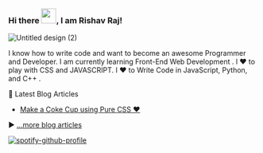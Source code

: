 ### Hi there <img src="https://raw.githubusercontent.com/MartinHeinz/MartinHeinz/master/wave.gif" width="30px">, I am Rishav Raj!


![Untitled design (2)](https://user-images.githubusercontent.com/62508858/114602766-9acb6780-9cb4-11eb-9a07-21ee43c56209.gif)


I know how to write code and want to become an awesome Programmer and Developer. I am currently learning Front-End Web Development . l ❤ to play with CSS and JAVASCRIPT. I ❤ to Write Code in JavaScript, Python, and C++ . 





📘 Latest Blog Articles

<!-- BLOG-POST-LIST:START -->
- [Make a Coke Cup using Pure CSS ❤](https://iamrishavraj1.hashnode.dev/make-a-coke-cup-using-pure-css)
<!-- BLOG-POST-LIST:END -->

▶ [...more blog articles](https://dev.to/iamrishavraj1)



[![spotify-github-profile](https://spotify-github-profile.vercel.app/api/view?uid=31g5zudo4iztrs6sawfvqgkuzrv4&cover_image=true&theme=novatorem)](https://github.com/kittinan/spotify-github-profile)

